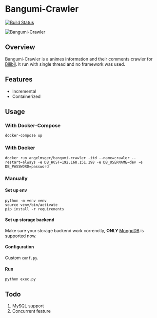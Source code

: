 # Bangumi-Crawler
[![Build Status](https://travis-ci.org/AngelMsger/Bangumi-Crawler.svg?branch=master)](https://travis-ci.org/AngelMsger/Bangumi-Crawler)

![Bangumi-Crawler](https://s1.hdslb.com/bfs/static/jinkela/home/images/bgm-nodata.png)

## Overview
Bangumi-Crawler is a animes information and their comments crawler for [Bilibil](https://www.bilibili.com). It run with single thread and no framework was used.

## Features
* Incremental
* Containerized

## Usage

### With Docker-Compose
`docker-compose up`

### With Docker
`docker run angelmsger/bangumi-crawler -itd --name=crawler --restart=always -e DB_HOST=192.168.151.198 -e DB_USERNAME=dev -e DB_PASSWORD=password`

### Manually

#### Set up env
```
python -m venv venv
source venv/bin/activate
pip install -r requirements
```

#### Set up storage backend
Make sure your storage backend work correnctly, **ONLY** [MongoDB](https://www.mongodb.com) is supported now.

#### Configuration
Custom `conf.py`.

#### Run
`python exec.py`

## Todo
1. MySQL support
2. Concurrent feature
